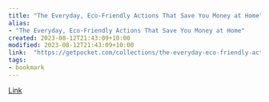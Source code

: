 ```yaml
---
title: "The Everyday, Eco-Friendly Actions That Save You Money at Home"
alias:
- "The Everyday, Eco-Friendly Actions That Save You Money at Home"
created: 2023-08-12T21:43:09+10:00
modified: 2023-08-12T21:43:09+10:00
link:  "https://getpocket.com/collections/the-everyday-eco-friendly-actions-that-save-you-money-at-home"
tags:
- bookmark
---
```


> 

[Link](https://getpocket.com/collections/the-everyday-eco-friendly-actions-that-save-you-money-at-home)